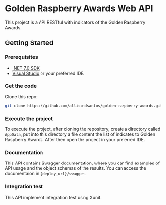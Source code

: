 # Golden Raspberry Awards Web API

This project is a API RESTful with indicators of the Golden Raspberry Awards.

## Getting Started

### Prerequisites

- [.NET 7.0 SDK](https://dotnet.microsoft.com/pt-br/download/dotnet/7.0)
- [Visual Studio](https://visualstudio.microsoft.com/pt-br/vs/community/) or your preferred IDE.

### Get the code

Clone this repo:

```bash
git clone https://github.com/allisondsantos/golden-raspberry-awards.git
```

### Execute the project

To execute the project, after cloning the repository, create a directory called `AppData`, put into this directory a file content the list of indicates to Golden Raspberry Awards. 
After then open the project in your preferred IDE.


### Documentation

This API contains Swagger documentation, where you can find examples of API usage and the object schemas of the results. You can access the documentaion in `{deploy_url}/swagger`.

### Integration test

This API implement integration test using Xunit.
